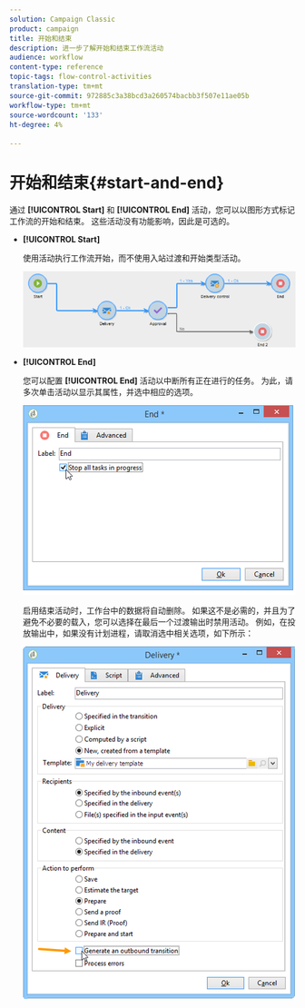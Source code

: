```yaml
---
solution: Campaign Classic
product: campaign
title: 开始和结束
description: 进一步了解开始和结束工作流活动
audience: workflow
content-type: reference
topic-tags: flow-control-activities
translation-type: tm+mt
source-git-commit: 972885c3a38bcd3a260574bacbb3f507e11ae05b
workflow-type: tm+mt
source-wordcount: '133'
ht-degree: 4%

---
```



# 开始和结束{#start-and-end}

通过 **[!UICONTROL Start]** 和 **[!UICONTROL End]** 活动，您可以以图形方式标记工作流的开始和结束。 这些活动没有功能影响，因此是可选的。

* **[!UICONTROL Start]**

   使用活动执行工作流开始，而不使用入站过渡和开始类型活动。

   ![](assets/s_user_segmentation_start_stop.png)

* **[!UICONTROL End]**

   您可以配置 **[!UICONTROL End]** 活动以中断所有正在进行的任务。 为此，请多次单击活动以显示其属性，并选中相应的选项。

   ![](assets/s_user_segmentation_end.png)

   启用结束活动时，工作台中的数据将自动删除。 如果这不是必需的，并且为了避免不必要的载入，您可以选择在最后一个过渡输出时禁用活动。 例如，在投放输出中，如果没有计划进程，请取消选中相关选项，如下所示：

   ![](assets/s_advuser_delivery_option_no_output.png)

